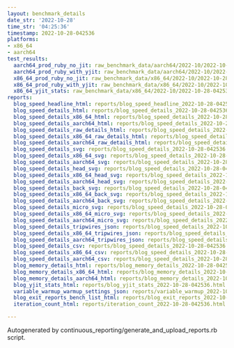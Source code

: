 ```yaml
---
layout: benchmark_details
date_str: '2022-10-28'
time_str: '04:25:36'
timestamp: 2022-10-28-042536
platforms:
- x86_64
- aarch64
test_results:
  aarch64_prod_ruby_no_jit: raw_benchmark_data/aarch64/2022-10/2022-10-28-042536_basic_benchmark_aarch64_prod_ruby_no_jit.json
  aarch64_prod_ruby_with_yjit: raw_benchmark_data/aarch64/2022-10/2022-10-28-042536_basic_benchmark_aarch64_prod_ruby_with_yjit.json
  x86_64_prod_ruby_no_jit: raw_benchmark_data/x86_64/2022-10/2022-10-28-042536_basic_benchmark_x86_64_prod_ruby_no_jit.json
  x86_64_prod_ruby_with_yjit: raw_benchmark_data/x86_64/2022-10/2022-10-28-042536_basic_benchmark_x86_64_prod_ruby_with_yjit.json
  x86_64_yjit_stats: raw_benchmark_data/x86_64/2022-10/2022-10-28-042536_basic_benchmark_x86_64_yjit_stats.json
reports:
  blog_speed_headline_html: reports/blog_speed_headline_2022-10-28-042536.html
  blog_speed_details_html: reports/blog_speed_details_2022-10-28-042536.html
  blog_speed_details_x86_64_html: reports/blog_speed_details_2022-10-28-042536.x86_64.html
  blog_speed_details_aarch64_html: reports/blog_speed_details_2022-10-28-042536.aarch64.html
  blog_speed_details_raw_details_html: reports/blog_speed_details_2022-10-28-042536.raw_details.html
  blog_speed_details_x86_64_raw_details_html: reports/blog_speed_details_2022-10-28-042536.x86_64.raw_details.html
  blog_speed_details_aarch64_raw_details_html: reports/blog_speed_details_2022-10-28-042536.aarch64.raw_details.html
  blog_speed_details_svg: reports/blog_speed_details_2022-10-28-042536.svg
  blog_speed_details_x86_64_svg: reports/blog_speed_details_2022-10-28-042536.x86_64.svg
  blog_speed_details_aarch64_svg: reports/blog_speed_details_2022-10-28-042536.aarch64.svg
  blog_speed_details_head_svg: reports/blog_speed_details_2022-10-28-042536.head.svg
  blog_speed_details_x86_64_head_svg: reports/blog_speed_details_2022-10-28-042536.x86_64.head.svg
  blog_speed_details_aarch64_head_svg: reports/blog_speed_details_2022-10-28-042536.aarch64.head.svg
  blog_speed_details_back_svg: reports/blog_speed_details_2022-10-28-042536.back.svg
  blog_speed_details_x86_64_back_svg: reports/blog_speed_details_2022-10-28-042536.x86_64.back.svg
  blog_speed_details_aarch64_back_svg: reports/blog_speed_details_2022-10-28-042536.aarch64.back.svg
  blog_speed_details_micro_svg: reports/blog_speed_details_2022-10-28-042536.micro.svg
  blog_speed_details_x86_64_micro_svg: reports/blog_speed_details_2022-10-28-042536.x86_64.micro.svg
  blog_speed_details_aarch64_micro_svg: reports/blog_speed_details_2022-10-28-042536.aarch64.micro.svg
  blog_speed_details_tripwires_json: reports/blog_speed_details_2022-10-28-042536.tripwires.json
  blog_speed_details_x86_64_tripwires_json: reports/blog_speed_details_2022-10-28-042536.x86_64.tripwires.json
  blog_speed_details_aarch64_tripwires_json: reports/blog_speed_details_2022-10-28-042536.aarch64.tripwires.json
  blog_speed_details_csv: reports/blog_speed_details_2022-10-28-042536.csv
  blog_speed_details_x86_64_csv: reports/blog_speed_details_2022-10-28-042536.x86_64.csv
  blog_speed_details_aarch64_csv: reports/blog_speed_details_2022-10-28-042536.aarch64.csv
  blog_memory_details_html: reports/blog_memory_details_2022-10-28-042536.html
  blog_memory_details_x86_64_html: reports/blog_memory_details_2022-10-28-042536.x86_64.html
  blog_memory_details_aarch64_html: reports/blog_memory_details_2022-10-28-042536.aarch64.html
  blog_yjit_stats_html: reports/blog_yjit_stats_2022-10-28-042536.html
  variable_warmup_warmup_settings_json: reports/variable_warmup_2022-10-28-042536.warmup_settings.json
  blog_exit_reports_bench_list_html: reports/blog_exit_reports_2022-10-28-042536.bench_list.html
  iteration_count_html: reports/iteration_count_2022-10-28-042536.html

---
```

Autogenerated by continuous_reporting/generate_and_upload_reports.rb script.
